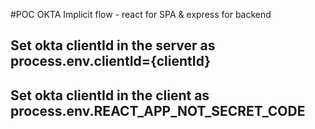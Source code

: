 #POC OKTA Implicit flow - react for SPA & express for backend

## Set okta clientId in the server as process.env.clientId={clientId}

## Set okta clientId in the client as process.env.REACT_APP_NOT_SECRET_CODE
